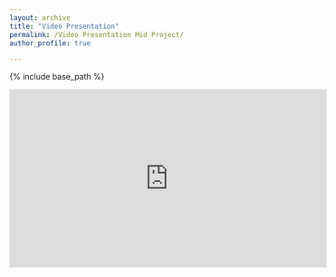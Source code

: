 ```yaml
---
layout: archive
title: "Video Presentation"
permalink: /Video Presentation Mid Project/
author_profile: true

---
```


{% include base_path %}



<iframe width="560" height="315" src="https://www.youtube.com/embed/P3t--CmbibE" title="YouTube video player" frameborder="0" allow="accelerometer; autoplay; clipboard-write; encrypted-media; gyroscope; picture-in-picture" allowfullscreen></iframe>

